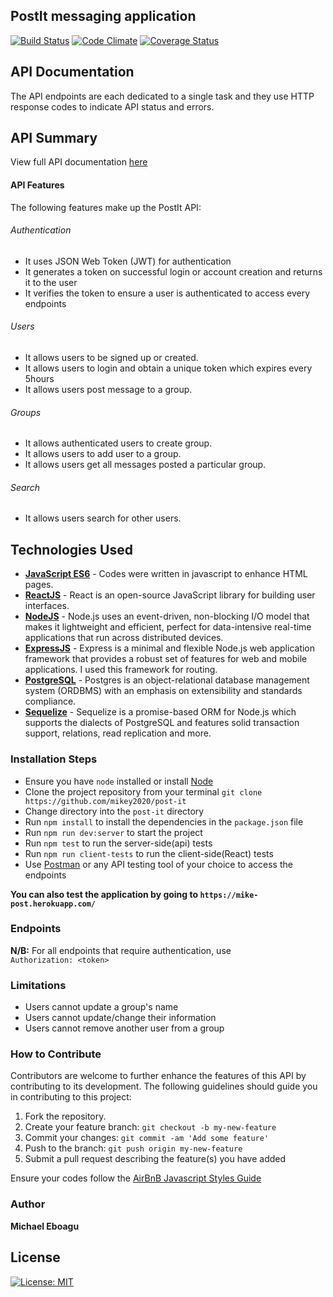 ## PostIt messaging application

[![Build Status](https://travis-ci.org/mikey2020/post-it.svg?branch=develop)](https://travis-ci.org/mikey2020/post-it)
[![Code Climate](https://codeclimate.com/github/mikey2020/post-it/badges/gpa.svg)](https://codeclimate.com/github/mikey2020/post-it)
[![Coverage Status](https://coveralls.io/repos/github/mikey2020/post-it/badge.svg)](https://coveralls.io/github/mikey2020/post-it)

## API Documentation
The API endpoints are each dedicated to a single task and they use HTTP response codes to indicate API status and errors.

## API Summary
View full API documentation [here](https://mike-post.herokuapp.com/api-docs)

#### API Features

The following features make up the PostIt API:

###### Authentication

- It uses JSON Web Token (JWT) for authentication
- It generates a token on successful login or account creation and returns it to the user
- It verifies the token to ensure a user is authenticated to access every endpoints

###### Users

- It allows users to be signed up or created. 
- It allows users to login and obtain a unique token which expires every 5hours
- It allows users post message to a group.

###### Groups

- It allows authenticated users to create group.
- It allows users to add user to a group. 
- It allows users get all messages posted a particular group.

###### Search

- It allows users search for other users. 

## Technologies Used
- **[JavaScript ES6](http://es6-features.org/)** - Codes were written in javascript to enhance HTML pages.
- **[ReactJS](https://facebook.github.io/react/)** - React is an open-source JavaScript library for building user interfaces.
- **[NodeJS](https://nodejs.org/)** - Node.js uses an event-driven, non-blocking I/O model that makes it lightweight and efficient, perfect for data-intensive real-time applications that run across distributed devices.
- **[ExpressJS](https://expressjs.com/)** - Express is a minimal and flexible Node.js web application framework that provides a robust set of features for web and mobile applications. I used this framework for routing.
- **[PostgreSQL](https://www.postgresql.org/)** - Postgres is an object-relational database management system (ORDBMS) with an emphasis on extensibility and standards compliance.
- **[Sequelize](http://docs.sequelizejs.com/)** - Sequelize is a promise-based ORM for Node.js which supports the dialects of PostgreSQL and features solid transaction support, relations, read replication and more.

### **Installation Steps**
* Ensure you have `node` installed or install [Node](https://nodejs.org/en/download/)
* Clone the project repository from your terminal `git clone https://github.com/mikey2020/post-it`
* Change directory into the `post-it` directory
* Run `npm install` to install the dependencies in the `package.json` file
* Run `npm run dev:server` to start the project
* Run `npm test` to run the server-side(api) tests
* Run `npm run client-tests` to run the client-side(React) tests
* Use [Postman](https://www.getpostman.com/) or any API testing tool of your choice to access the endpoints

**You can also test the application by going to `https://mike-post.herokuapp.com/`**

### **Endpoints**
**N/B:** For all endpoints that require authentication, use \
`Authorization: <token>`

### **Limitations**
* Users cannot update a group's name 
* Users cannot update/change their information
* Users cannot remove another user from a group 

### How to Contribute
Contributors are welcome to further enhance the features of this API by contributing to its development. The following guidelines should guide you in contributing to this project:

1. Fork the repository.
2. Create your feature branch: `git checkout -b my-new-feature`
3. Commit your changes: `git commit -am 'Add some feature'`
4. Push to the branch: `git push origin my-new-feature`
5. Submit a pull request describing the feature(s) you have added

Ensure your codes follow the [AirBnB Javascript Styles Guide](https://github.com/airbnb/javascript)

### Author
**Michael Eboagu**

## License 

[![License: MIT](https://img.shields.io/badge/License-MIT-yellow.svg)](https://opensource.org/licenses/MIT)